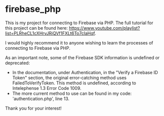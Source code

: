 # firebase_php
 
This is my project for connecting to Firebase via PHP. The full tutorial for this project can be found here: https://www.youtube.com/playlist?list=PLRheCL1cXHrvJRiQVf1FXLt6To7cIaHqf.

I would highly recommend it to anyone wishing to learn the processes of connecting to Firebase via PHP.

As an important note, some of the Firebase SDK information is undefined or deprecated:
- In the documentation, under Authentication, in the "Verify a Firebase ID Token" section, the original error-catching method uses FailedToVerifyToken. This method is undefined, according to Intelephense 1.3 Error Code 1009.
- The more current method to use can be found in my code: 'authentication.php', line 13.

Thank you for your interest!
